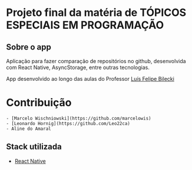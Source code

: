 # Projeto final da matéria de TÓPICOS ESPECIAIS EM PROGRAMAÇÃO

## Sobre o app

Aplicação para fazer comparação de repositórios no github, desenvolvida com React Native, AsyncStorage, entre outras tecnologias.

App desenvolvido ao longo das aulas do Professor [Luís Felipe Bilecki](https://github.com/luisbilecki)

# Contribuição

    - [Marcelo Wischniowski](https://github.com/marcelowis)
    - [Leonardo Hornig](https://github.com/Leo22ca)
    - Aline do Amaral

## Stack utilizada

- [React Native](https://facebook.github.io/react-native/)

